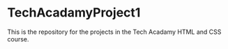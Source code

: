 # TechAcadamyProject1
This is the repository for the projects in the Tech Acadamy HTML and CSS course.
